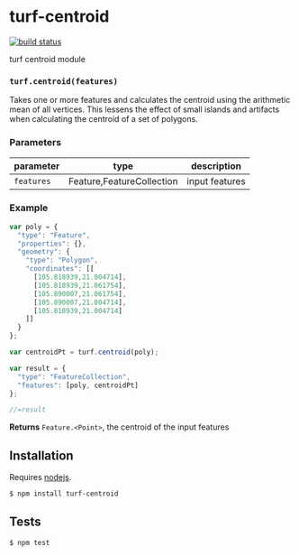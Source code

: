 # turf-centroid

[![build status](https://secure.travis-ci.org/Turfjs/turf-centroid.png)](http://travis-ci.org/Turfjs/turf-centroid)

turf centroid module


### `turf.centroid(features)`

Takes one or more features and calculates the centroid using the arithmetic mean of all vertices.
This lessens the effect of small islands and artifacts when calculating
the centroid of a set of polygons.


### Parameters

| parameter  | type                       | description    |
| ---------- | -------------------------- | -------------- |
| `features` | Feature\,FeatureCollection | input features |


### Example

```js
var poly = {
  "type": "Feature",
  "properties": {},
  "geometry": {
    "type": "Polygon",
    "coordinates": [[
      [105.818939,21.004714],
      [105.818939,21.061754],
      [105.890007,21.061754],
      [105.890007,21.004714],
      [105.818939,21.004714]
    ]]
  }
};

var centroidPt = turf.centroid(poly);

var result = {
  "type": "FeatureCollection",
  "features": [poly, centroidPt]
};

//=result
```


**Returns** `Feature.<Point>`, the centroid of the input features

## Installation

Requires [nodejs](http://nodejs.org/).

```sh
$ npm install turf-centroid
```

## Tests

```sh
$ npm test
```



